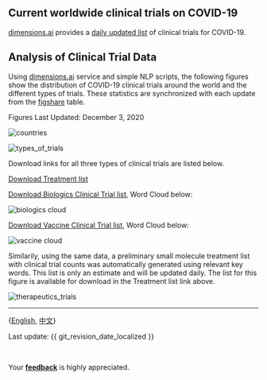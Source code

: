 ## Current worldwide clinical trials on COVID-19

[dimensions.ai](https://dimensions.ai) provides a [daily updated list](https://dimensions.figshare.com/articles/Dimensions_COVID-19_publications_datasets_and_clinical_trials/11961063) of clinical trials for COVID-19. 

## Analysis of Clinical Trial Data

Using [dimensions.ai](https://dimensions.ai) service and simple NLP scripts, the following figures show the distribution of COVID-19 clinical trials around the world and the different types of trials. These statistics are synchronized with each update from the [figshare](https://dimensions.figshare.com/articles/Dimensions_COVID-19_publications_datasets_and_clinical_trials/11961063) table. 

Figures Last Updated: December 3, 2020

![countries](http://aidd-common.oss-cn-hangzhou.aliyuncs.com/file/figure_countries.png)

![types_of_trials](http://aidd-common.oss-cn-hangzhou.aliyuncs.com/file/figure_types.png)

Download links for all three types of clinical trials are listed below.

[Download Treatment list](http://aidd-common.oss-cn-hangzhou.aliyuncs.com/file/druglist.csv)

[Download Biologics Clinical Trial list](http://aidd-common.oss-cn-hangzhou.aliyuncs.com/file/ct_biologics.csv), Word Cloud below:

![biologics cloud](http://aidd-common.oss-cn-hangzhou.aliyuncs.com/file/biologics_cloud.png)

[Download Vaccine Clinical Trial list](http://aidd-common.oss-cn-hangzhou.aliyuncs.com/file/ct_vaccine.csv), Word Cloud below:

![vaccine cloud](http://aidd-common.oss-cn-hangzhou.aliyuncs.com/file/vaccine_cloud.png)


Similarily, using the same data, a preliminary small molecule treatment list with clinical trial counts was automatically generated using relevant key words. This list is only an estimate and will be updated daily. The list for this figure is available for download in the Treatment list link above.

![therapeutics_trials](http://aidd-common.oss-cn-hangzhou.aliyuncs.com/file/figure_drugs_treatment.png)



---

{[English](https://ghddi-ailab.github.io/Targeting2019-nCoV/clinical/), [中文](https://ghddi-ailab.github.io/Targeting2019-nCoV/CN_clinical/)}

Last update: {{ git_revision_date_localized }}

<br>


Your [**feedback**](https://github.com/GHDDI-AILab/Targeting2019-nCoV/issues) is highly appreciated.
